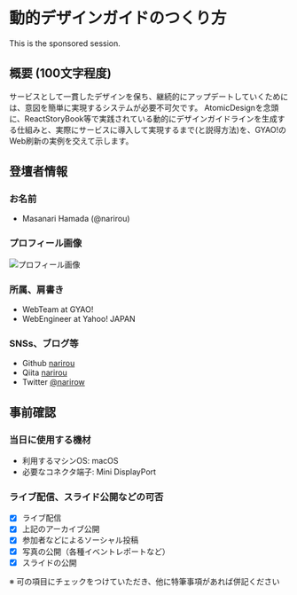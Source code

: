 # 動的デザインガイドのつくり方

This is the sponsored session.

## 概要 (100文字程度)

サービスとして一貫したデザインを保ち、継続的にアップデートしていくためには、意図を簡単に実現するシステムが必要不可欠です。
AtomicDesignを念頭に、ReactStoryBook等で実践されている動的にデザインガイドラインを生成する仕組みと、実際にサービスに導入して実現するまで(と説得方法)を、GYAO!のWeb刷新の実例を交えて示します。

<!--
- (以下未定ですが)
- デザインガイドラインを動的生成する
    - デザインシステムとは
    - 画面でなくサービスを創るレゴブロック
- コンポーネントの独立のさせかた
    - 受け取るデータをJSON-schemaで定義して分離する
    - 定義に従って独立して描画させる
    - 独立してアップデートしていく仕組み
        - モノレポ
        - Test
- 実例の紹介
    - Atraskit？
- GYAO!で実践してるよ
    - 実践して感じる良さ
    - チームへの布教と各分野説得の傾向と対策
    - 今後の課題と未来
        - ImageRegressionTest？
        - 自動生成？
-->

## 登壇者情報

### お名前 
- Masanari Hamada (@narirou)

### プロフィール画像
![プロフィール画像](https://scontent-nrt1-1.xx.fbcdn.net/v/t1.0-9/1601382_1885218441737667_8092038921767189846_n.jpg?oh=f9b6c3565e8b767a9fa5ec6be528900a&oe=5B1FF7A9)

### 所属、肩書き

- WebTeam at GYAO!
- WebEngineer at Yahoo! JAPAN

### SNSs、ブログ等
- Github [narirou](https://github.com/narirou)
- Qiita [narirou](https://qiita.com/narirou)
- Twitter [@narirow](https://twitter.com/narirow)

## 事前確認

### 当日に使用する機材

- 利用するマシンOS: macOS
- 必要なコネクタ端子: Mini DisplayPort

### ライブ配信、スライド公開などの可否

- [X] ライブ配信
- [X] 上記のアーカイブ公開
- [X] 参加者などによるソーシャル投稿
- [X] 写真の公開（各種イベントレポートなど）
- [X] スライドの公開

※ 可の項目にチェックをつけていただき、他に特筆事項があれば併記ください
